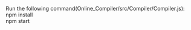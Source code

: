 Run the following command(Online_Compiler/src/Compiler/Compiler.js):  
  npm install  
  npm start  
